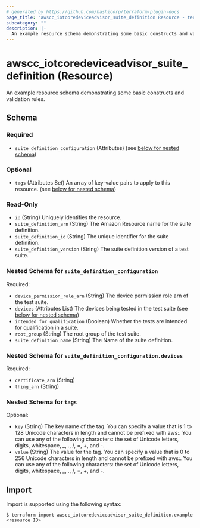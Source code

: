 ```yaml
---
# generated by https://github.com/hashicorp/terraform-plugin-docs
page_title: "awscc_iotcoredeviceadvisor_suite_definition Resource - terraform-provider-awscc"
subcategory: ""
description: |-
  An example resource schema demonstrating some basic constructs and validation rules.
---
```


# awscc_iotcoredeviceadvisor_suite_definition (Resource)

An example resource schema demonstrating some basic constructs and validation rules.



<!-- schema generated by tfplugindocs -->
## Schema

### Required

- `suite_definition_configuration` (Attributes) (see [below for nested schema](#nestedatt--suite_definition_configuration))

### Optional

- `tags` (Attributes Set) An array of key-value pairs to apply to this resource. (see [below for nested schema](#nestedatt--tags))

### Read-Only

- `id` (String) Uniquely identifies the resource.
- `suite_definition_arn` (String) The Amazon Resource name for the suite definition.
- `suite_definition_id` (String) The unique identifier for the suite definition.
- `suite_definition_version` (String) The suite definition version of a test suite.

<a id="nestedatt--suite_definition_configuration"></a>
### Nested Schema for `suite_definition_configuration`

Required:

- `device_permission_role_arn` (String) The device permission role arn of the test suite.
- `devices` (Attributes List) The devices being tested in the test suite (see [below for nested schema](#nestedatt--suite_definition_configuration--devices))
- `intended_for_qualification` (Boolean) Whether the tests are intended for qualification in a suite.
- `root_group` (String) The root group of the test suite.
- `suite_definition_name` (String) The Name of the suite definition.

<a id="nestedatt--suite_definition_configuration--devices"></a>
### Nested Schema for `suite_definition_configuration.devices`

Required:

- `certificate_arn` (String)
- `thing_arn` (String)



<a id="nestedatt--tags"></a>
### Nested Schema for `tags`

Optional:

- `key` (String) The key name of the tag. You can specify a value that is 1 to 128 Unicode characters in length and cannot be prefixed with aws:. You can use any of the following characters: the set of Unicode letters, digits, whitespace, _, ., /, =, +, and -.
- `value` (String) The value for the tag. You can specify a value that is 0 to 256 Unicode characters in length and cannot be prefixed with aws:. You can use any of the following characters: the set of Unicode letters, digits, whitespace, _, ., /, =, +, and -.

## Import

Import is supported using the following syntax:

```shell
$ terraform import awscc_iotcoredeviceadvisor_suite_definition.example <resource ID>
```

